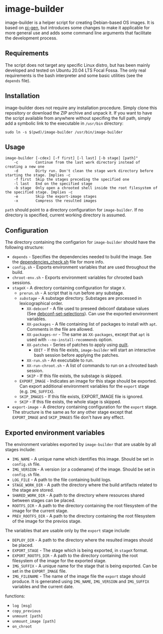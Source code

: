 # image-builder
image-builder is a helper script for creating Debian-based OS images. It is based on [pi-gen], but introduces some changes to make it applicable for more general use and adds some command line arguments that facilitate the development process.

## Requirements
The script does not target any specific Linux distro, but has been mainly developed and tested on Ubuntu 20.04 LTS Focal Fossa. The only real requirements is the bash interpreter and some basic utilities (see the `depends` file).

## Installation
image-builder does not require any installation procedure. Simply clone this repository or download the ZIP archive and unpack it. If you want to have the script available from anywhere without specifing the full path, simply add a symbolic link to the executable in `/usr/bin` directory:
```
sudo ln -s $(pwd)/image-builder /usr/bin/image-builder
```

## Usage
```
image-builder [-cdex] [-f first] [-l last] [-b stage] [path]"
    -c        Continue from the last work directory instead of creating a new one
    -d        Dirty run. Don't clean the stage work directory before starting the stage. Implies -c
    -f first  Skip the stages preceding the specified one
    -l last   End on the specified stage
    -b stage  Only open a chrooted shell inside the root filesystem of the specified stage. Implies -c
    -e        Skip the export-image stages
    -x        Compress the resulted images
```

`path` should point to a directory configuration for `image-builder`. If no directory is specified, current working directory is assumed.

## Configuration
The directory containing the configarion for `image-builder` should have the following structure:

* `depends` - Specifies the dependencies needed to build the image. See the [dependencies_check.sh] file for more info.
* `config.sh` - Exports environment variables that are used throughout the build.
* `chroot-env.sh` - Exports environment variables for chrooted bash sessions.
* `stageX` - A directory containing configuration for stage `X`.
  * `prerun.sh` - A script that is run before any substage.
  * _`substage`_ - A substage directory. Substages are processed in lexicographical order.
    * `XX-debconf` - A file used to preseed debconf database values (See [debconf-set-selections]). Can use the exported environment variables.
    * `XX-packages` - A file containing list of packages to install with `apt`. Comments in the file are allowed.
    * `XX-packages-nr` - The same as `XX-packages`, except that `apt` is used with `--no-install-recommends` option.
    * `XX-patches` - Series of patches to apply using [quilt].
      * `EDIT` - If this file exists, `image-builder` will start an interactive bash session before applying the patches.
    * `XX-run.sh` - An executable to run.
    * `XX-run-chroot.sh` - A list of commands to run on a chrooted bash session.
    * `SKIP` - If this file exists, the substage is skipped.
  * `EXPORT_IMAGE` - Indicates an image for this stage should be exported. Can export additional environment variables for the `export` stage (e.g. `IMG_SUFFIX`).
  * `SKIP_IMAGES` - If this file exists, EXPORT_IMAGE file is ignored.
  * `SKIP` - If this file exists, the whole stage is skipped.
* `export-image` - A directory containing configuration for the `export` stage. The structure is the same as for any other stage except that `EXPORT_IMAGE` and `SKIP_IMAGES` file don't have any effect.

## Exported environment variables
The environment variables exported by `image-builder` that are usable by all stages include:

* `IMG_NAME` - A unique name which identifies this image. Should be set in `config.sh` file.
* `IMG_VERSION` - A version (or a codename) of the image. Should be set in `config.sh` file.
* `LOG_FILE` - A path to the file containing build logs.
* `STAGE_WORK_DIR` - A path the directory where the build artifacts related to the stage are stored.
* `SHARED_WORK_DIR` - A path to the directory where resources shared between stages can be placed.
* `ROOTFS_DIR` - A path to the directory containing the root filesystem of the image for the current stage.
* `PREV_ROOTFS_DIR` - A path to the directory containing the root filesystem of the image for the previos stage.

The variables that are usable only by the `export` stage include:
* `DEPLOY_DIR` - A path to the directory where the resulted images should be placed.
* `EXPORT_STAGE` - The stage which is being exported, in `stageX` format.
* `EXPORT_ROOTFS_DIR` - A path to the directory containing the root filesystem of the image for the exported stage.
* `IMG_SUFFIX` - A unique name for the stage that is being exported. Can be set in the `EXPORT_IMAGE` file.
* `IMG_FILENAME` - The name of the image file the `export` stage should produce. It is generated using `IMG_NAME`, `IMG_VERSION` and `IMG_SUFFIX` variables and the current date.

functions:
* `log [msg]`
* `copy_previous`
* `unmount [path]`
* `unmount_image [path]`
* `on_chroot`

[dependencies_check.sh]: ./scripts/dependencies_check.sh
[debconf-set-selections]: http://manpages.ubuntu.com/manpages/bionic/man1/debconf-set-selections.1.html
[pi-gen]: https://github.com/RPi-Distro/pi-gen
[quilt]: https://linux.die.net/man/1/quilt